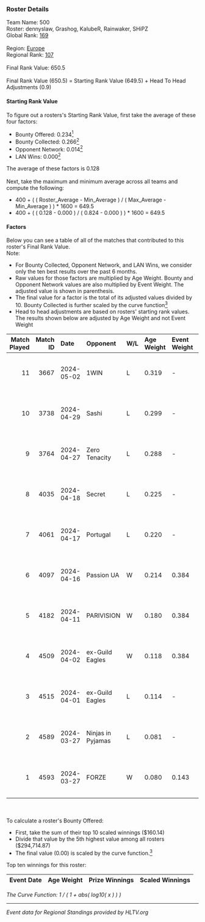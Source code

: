 ### Roster Details<br />
Team Name: 500<br />
Roster: dennyslaw, Grashog, KalubeR, Rainwaker, SHiPZ<br />
Global Rank: [169](../../standings_global_2024_09_11.md)<br />
<br />
Region: [Europe]( ../../standings_europe_2024_09_11.md)<br />
Regional Rank: [107]( ../../standings_europe_2024_09_11.md)<br />
<br />
Final Rank Value:  650.5<br />
<br />
Final Rank Value (650.5) = Starting Rank Value (649.5) + Head To Head Adjustments (0.9)<br />

#### Starting Rank Value<br />
To figure out a rosters's Starting Rank Value, first take the average of these four factors:<br />
- Bounty Offered: 0.234[<sup>1</sup>](#table2)
- Bounty Collected: 0.266[<sup>2</sup>](#table1)
- Opponent Network: 0.014[<sup>2</sup>](#table1)
- LAN Wins: 0.000[<sup>2</sup>](#table1)

The average of these factors is 0.128<br />
<br />
Next, take the maximum and minimum average across all teams and compute the following:<br />
- 400 + ( ( Roster_Average - Min_Average ) / ( Max_Average - Min_Average ) ) * 1600 = 649.5
- 400 + ( ( 0.128 - 0.000 ) / ( 0.824 - 0.000 ) ) * 1600 = 649.5


#### Factors<br />
Below you can see a table of all of the matches that contributed to this roster's Final Rank Value.<br />
Note:<br />

- For Bounty Collected, Opponent Network, and LAN Wins, we consider only the ten best results over the past 6 months.
- Raw values for those factors are multiplied by Age Weight. Bounty and Opponent Network values are also multiplied by Event Weight. The adjusted value is shown in parenthesis.
- The final value for a factor is the total of its adjusted values divided by 10. Bounty Collected is further scaled by the curve function[<sup>3</sup>](#curveFunction)
- Head to head adjustments are based on rosters' starting rank values. The results shown below are adjusted by Age Weight and not Event Weight
<span id="table1"></span><br />


| Match Played | Match ID | Date       | Opponent          | W/L | Age Weight | Event Weight | Bounty Collected | Opponent Network | LAN Wins  | H2H Adj. | Roster                                        |
| -: | -: | :- | :- | :- | :- | :- | :- | :- | :- | -: | :- |
|           11 |     3667 | 2024-05-02 | 1WIN              | L   | 0.319      | -            | -                | -                | -         |    -2.18 | dennyslaw, Grashog, KalubeR, Rainwaker, SHiPZ |
|           10 |     3738 | 2024-04-29 | Sashi             | L   | 0.299      | -            | -                | -                | -         |    -0.76 | dennyslaw, Grashog, Rainwaker, REDSTAR, SHiPZ |
|            9 |     3764 | 2024-04-27 | Zero Tenacity     | L   | 0.288      | -            | -                | -                | -         |    -0.90 | dennyslaw, Grashog, Rainwaker, REDSTAR, SHiPZ |
|            8 |     4035 | 2024-04-18 | Secret            | L   | 0.225      | -            | -                | -                | -         |    -4.93 | dennyslaw, Grashog, Rainwaker, REDSTAR, SHiPZ |
|            7 |     4061 | 2024-04-17 | Portugal          | L   | 0.220      | -            | -                | -                | -         |    -3.99 | dennyslaw, Grashog, Rainwaker, REDSTAR, SHiPZ |
|            6 |     4097 | 2024-04-16 | Passion UA        | W   | 0.214      | 0.384        | 0.164 (0.013)    | 1.000 (0.082)    | 0 (0.000) |     5.94 | dennyslaw, Grashog, Rainwaker, REDSTAR, SHiPZ |
|            5 |     4182 | 2024-04-11 | PARIVISION        | W   | 0.180      | 0.384        | 0.046 (0.003)    | 0.707 (0.049)    | 0 (0.000) |     5.19 | dennyslaw, Grashog, Rainwaker, REDSTAR, SHiPZ |
|            4 |     4509 | 2024-04-02 | ex-Guild Eagles   | W   | 0.118      | 0.384        | 0.005 (0.000)    | 0.101 (0.005)    | 0 (0.000) |     2.27 | dennyslaw, Grashog, Rainwaker, REDSTAR, SHiPZ |
|            3 |     4515 | 2024-04-01 | ex-Guild Eagles   | L   | 0.114      | -            | -                | -                | -         |    -1.41 | dennyslaw, Grashog, Rainwaker, REDSTAR, SHiPZ |
|            2 |     4589 | 2024-03-27 | Ninjas in Pyjamas | L   | 0.081      | -            | -                | -                | -         |    -0.03 | dennyslaw, Grashog, Rainwaker, REDSTAR, SHiPZ |
|            1 |     4593 | 2024-03-27 | FORZE             | W   | 0.080      | 0.143        | 0.033 (0.000)    | 0.040 (0.000)    | 0 (0.000) |     1.74 | dennyslaw, Grashog, Rainwaker, REDSTAR, SHiPZ |

<br />
<span id="table2"></span><br />
To calculate a roster's Bounty Offered:<br />

- First, take the sum of their top 10 scaled winnings ($160.14)
- Divide that value by the 5th highest value among all rosters ($294,714.87)
- The final value (0.00) is scaled by the curve function.[<sup>3</sup>](#curveFunction)

Top ten winnings for this roster:<br />

| Event Date | Age Weight | Prize Winnings | Scaled Winnings |
| :- | -: | :- | :- |


<span id="curveFunction"></span>_The Curve Function: 1 / ( 1 + abs( log10( x ) ) )_<br />

---
_Event data for Regional Standings provided by HLTV.org_<br />
